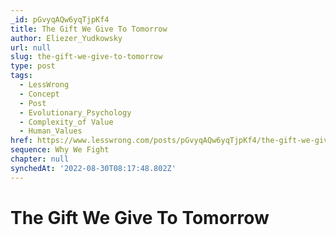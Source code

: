 ```yaml
---
_id: pGvyqAQw6yqTjpKf4
title: The Gift We Give To Tomorrow
author: Eliezer_Yudkowsky
url: null
slug: the-gift-we-give-to-tomorrow
type: post
tags:
  - LessWrong
  - Concept
  - Post
  - Evolutionary_Psychology
  - Complexity_of Value
  - Human_Values
href: https://www.lesswrong.com/posts/pGvyqAQw6yqTjpKf4/the-gift-we-give-to-tomorrow
sequence: Why We Fight
chapter: null
synchedAt: '2022-08-30T08:17:48.802Z'
---
```

# The Gift We Give To Tomorrow

